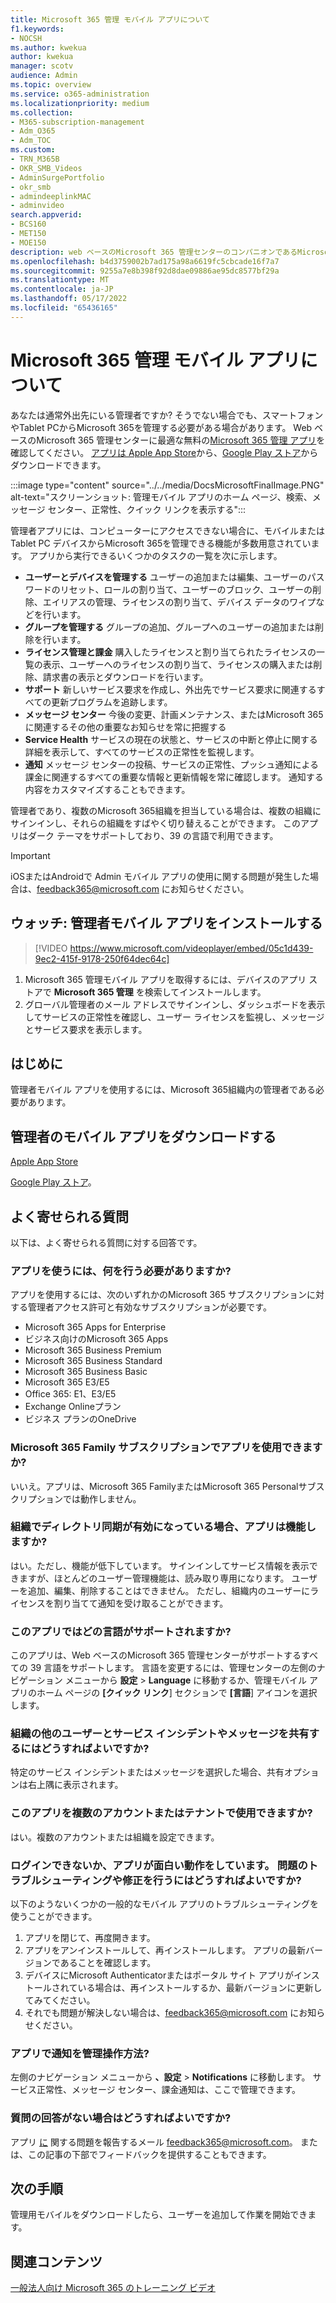 ```yaml
---
title: Microsoft 365 管理 モバイル アプリについて
f1.keywords:
- NOCSH
ms.author: kwekua
author: kwekua
manager: scotv
audience: Admin
ms.topic: overview
ms.service: o365-administration
ms.localizationpriority: medium
ms.collection:
- M365-subscription-management
- Adm_O365
- Adm_TOC
ms.custom:
- TRN_M365B
- OKR_SMB_Videos
- AdminSurgePortfolio
- okr_smb
- admindeeplinkMAC
- adminvideo
search.appverid:
- BCS160
- MET150
- MOE150
description: web ベースのMicrosoft 365 管理センターのコンパニオンであるMicrosoft 365 管理 アプリを入手して、電話またはTablet PCからオンライン組織を管理します。
ms.openlocfilehash: b4d3759002b7ad175a98a6619fc5cbcade16f7a7
ms.sourcegitcommit: 9255a7e8b398f92d8dae09886ae95dc8577bf29a
ms.translationtype: MT
ms.contentlocale: ja-JP
ms.lasthandoff: 05/17/2022
ms.locfileid: "65436165"
---
```

# <a name="about-the-microsoft-365-admin-mobile-app"></a>Microsoft 365 管理 モバイル アプリについて

あなたは通常外出先にいる管理者ですか? そうでない場合でも、スマートフォンやTablet PCからMicrosoft 365を管理する必要がある場合があります。 Web ベースのMicrosoft 365 管理センターに最適な無料の[Microsoft 365 管理 アプリ](https://go.microsoft.com/fwlink/?LinkID=627216)を確認してください。 [アプリは Apple App Store](https://apps.apple.com/app/apple-store/id761397963?pt=80423&ct=docsaboutadminapp&mt=8)から、[Google Play ストア](https://play.google.com/store/apps/details?id=com.ms.office365admin&referrer=utm_source%3Ddocsaboutadminapp%26utm_campaign%25docsaboutadminapp)からダウンロードできます。

:::image type="content" source="../../media/DocsMicrosoftFinalImage.PNG" alt-text="スクリーンショット: 管理モバイル アプリのホーム ページ、検索、メッセージ センター、正常性、クイック リンクを表示する":::

管理者アプリには、コンピューターにアクセスできない場合に、モバイルまたはTablet PC デバイスからMicrosoft 365を管理できる機能が多数用意されています。 アプリから実行できるいくつかのタスクの一覧を次に示します。

- **ユーザーとデバイスを管理する** ユーザーの追加または編集、ユーザーのパスワードのリセット、ロールの割り当て、ユーザーのブロック、ユーザーの削除、エイリアスの管理、ライセンスの割り当て、デバイス データのワイプなどを行います。
- **グループを管理する** グループの追加、グループへのユーザーの追加または削除を行います。
- **ライセンス管理と課金** 購入したライセンスと割り当てられたライセンスの一覧の表示、ユーザーへのライセンスの割り当て、ライセンスの購入または削除、請求書の表示とダウンロードを行います。
- **サポート** 新しいサービス要求を作成し、外出先でサービス要求に関連するすべての更新プログラムを追跡します。
- **メッセージ センター** 今後の変更、計画メンテナンス、またはMicrosoft 365に関連するその他の重要なお知らせを常に把握する
- **Service Health** サービスの現在の状態と、サービスの中断と停止に関する詳細を表示して、すべてのサービスの正常性を監視します。
- **通知** メッセージ センターの投稿、サービスの正常性、プッシュ通知による課金に関連するすべての重要な情報と更新情報を常に確認します。 通知する内容をカスタマイズすることもできます。

管理者であり、複数のMicrosoft 365組織を担当している場合は、複数の組織にサインインし、それらの組織をすばやく切り替えることができます。 このアプリはダーク テーマをサポートしており、39 の言語で利用できます。
  
> [!IMPORTANT]
> iOSまたはAndroidで Admin モバイル アプリの使用に関する問題が発生した場合は、[feedback365@microsoft.com](mailto:feedback365@microsoft.com) にお知らせください。

## <a name="watch-install-the-admin-mobile-app"></a>ウォッチ: 管理者モバイル アプリをインストールする

> [!VIDEO https://www.microsoft.com/videoplayer/embed/05c1d439-9ec2-415f-9178-250f64dec64c]

1. Microsoft 365 管理モバイル アプリを取得するには、デバイスのアプリ ストアで **Microsoft 365 管理** を検索してインストールします。
2. グローバル管理者のメール アドレスでサインインし、ダッシュボードを表示してサービスの正常性を確認し、ユーザー ライセンスを監視し、メッセージとサービス要求を表示します。

## <a name="before-you-begin"></a>はじめに

管理者モバイル アプリを使用するには、Microsoft 365組織内の管理者である必要があります。
  
## <a name="download-the-admin-mobile-app"></a>管理者のモバイル アプリをダウンロードする

[Apple App Store](https://apps.apple.com/app/apple-store/id761397963?pt=80423&ct=docsaboutadminapp&mt=8) 

[Google Play ストア](https://play.google.com/store/apps/details?id=com.ms.office365admin&referrer=utm_source%3Ddocsaboutadminapp%26utm_campaign%25docsaboutadminapp)。

## <a name="frequently-asked-questions"></a>よく寄せられる質問

以下は、よく寄せられる質問に対する回答です。
  
### <a name="what-do-i-need-to-do-to-be-able-to-use-the-app"></a>アプリを使うには、何を行う必要がありますか?

アプリを使用するには、次のいずれかのMicrosoft 365 サブスクリプションに対する管理者アクセス許可と有効なサブスクリプションが必要です。

- Microsoft 365 Apps for Enterprise
- ビジネス向けのMicrosoft 365 Apps
- Microsoft 365 Business Premium
- Microsoft 365 Business Standard
- Microsoft 365 Business Basic
- Microsoft 365 E3/E5
- Office 365: E1、E3/E5
- Exchange Onlineプラン
- ビジネス プランのOneDrive
  
### <a name="can-i-use-the-app-with-my-microsoft-365-family-subscription"></a>Microsoft 365 Family サブスクリプションでアプリを使用できますか?

いいえ。アプリは、Microsoft 365 FamilyまたはMicrosoft 365 Personalサブスクリプションでは動作しません。

### <a name="will-the-app-work-if-my-organization-has-directory-synchronization-enabled"></a>組織でディレクトリ同期が有効になっている場合、アプリは機能しますか?

はい。ただし、機能が低下しています。 サインインしてサービス情報を表示できますが、ほとんどのユーザー管理機能は、読み取り専用になります。 ユーザーを追加、編集、削除することはできません。 ただし、組織内のユーザーにライセンスを割り当てて通知を受け取ることができます。
  
### <a name="what-languages-are-supported-by-the-app"></a>このアプリではどの言語がサポートされますか?

このアプリは、Web ベースのMicrosoft 365 管理センターがサポートするすべての 39 言語をサポートします。 言語を変更するには、管理センターの左側のナビゲーション メニューから **設定** > **Language** に移動するか、管理モバイル アプリのホーム ページの **[クイック リンク**] セクションで **[言語**] アイコンを選択します。
  
### <a name="how-can-i-share-the-service-incidents-and-messages-with-the-rest-of-my-organization"></a>組織の他のユーザーとサービス インシデントやメッセージを共有するにはどうすればよいですか?

特定のサービス インシデントまたはメッセージを選択した場合、共有オプションは右上隅に表示されます。
  
### <a name="can-i-use-this-app-with-multiple-accounts-or-tenants"></a>このアプリを複数のアカウントまたはテナントで使用できますか?

はい。複数のアカウントまたは組織を設定できます。

### <a name="im-unable-to-login-or-my-app-is-acting-funny-what-can-i-do-to-troubleshoot-or-fix-the-issue"></a>ログインできないか、アプリが面白い動作をしています。 問題のトラブルシューティングや修正を行うにはどうすればよいですか?

以下のようないくつかの一般的なモバイル アプリのトラブルシューティングを使うことができます。

1. アプリを閉じて、再度開きます。
1. アプリをアンインストールして、再インストールします。 アプリの最新バージョンであることを確認します。
1. デバイスにMicrosoft Authenticatorまたはポータル サイト アプリがインストールされている場合は、再インストールするか、最新バージョンに更新してみてください。
1. それでも問題が解決しない場合は、feedback365@microsoft.com にお知らせください。

### <a name="how-do-i-manage-notifications-in-the-app"></a>アプリで通知を管理操作方法?

左側のナビゲーション メニューから **、設定** > **Notifications** に移動します。 サービス正常性、メッセージ センター、課金通知は、ここで管理できます。

### <a name="what-do-i-do-if-my-question-isnt-answered"></a>質問の回答がない場合はどうすればよいですか?

アプリ [に](mailto:feedback365@microsoft.com) 関する問題を報告するメール feedback365@microsoft.com。 または、この記事の下部でフィードバックを提供することもできます。

## <a name="next-steps"></a>次の手順

管理用モバイルをダウンロードしたら、ユーザーを追加して作業を開始できます。
  
## <a name="related-content"></a>関連コンテンツ

[一般法人向け Microsoft 365 のトレーニング ビデオ](../../business-video/index.yml)
